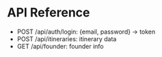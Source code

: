 # API Reference

- POST /api/auth/login: {email, password} -> token
- POST /api/itineraries: itinerary data
- GET /api/founder: founder info

